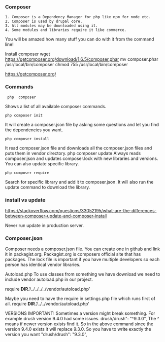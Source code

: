### Composer

    1. Composer is a Dependency Manager for php like npm for node etc.
    2. Composer is used by drupal core.
    3. All modules may be downloaded using it.
    4. Some modules and libraries require it like commerce.
You will be amazed how many stuff you can do with it from the command line!

Install composer
wget https://getcomposer.org/download/1.6.5/composer.phar
mv composer.phar /usr/local/bin/composer
chmod 755 /usr/local/bin/composer

https://getcomposer.org/

### Commands

``` php  composer```

Shows a list of all available composer commands.

``` php composer init ```

It will create a composer.json file by asking some questions and let you find the dependencies you want.

``` php composer install ```

It read composer.json file and downloads all the composer.json files and puts them in vendor directory.
php composer update
Always reads composer.json and updates composer.lock with new libraries and versions. You can also update specific library.

``` php composer require ```

Search for specific library and add it to composer.json. It will also run the update command to download the library.

### install vs update
https://stackoverflow.com/questions/33052195/what-are-the-differences-between-composer-update-and-composer-install

Never run update in production server.

### Composer.json
Composer needs a composer.json file. You can create one in github and link it in packagist.org. Packagist.org is composers official site that has packages.
The lock file is important if you have multiple developers so each person has identical vendor libraries.

Autoload.php
To use classes from something we have download we need to include vendor autoload.php in our project.

require __DIR__.’/../../../../vendor/autoload.php’

Maybe you need to have the require in settings.php file which runs first of all.
require __DIR__.’/../../vendor/autoload.php’

VERSIONS IMPORTANT!
Sometimes a version might break something. For example drush version 9.4.0 had some issues. 
drush/drush": "^9.3.0",
The ^ means if newer version exists find it. So in the above command since the version 9.4.0 exists it will replace 9.3.0. So you have to write exactly the version you want
"drush/drush": "9.3.0",



